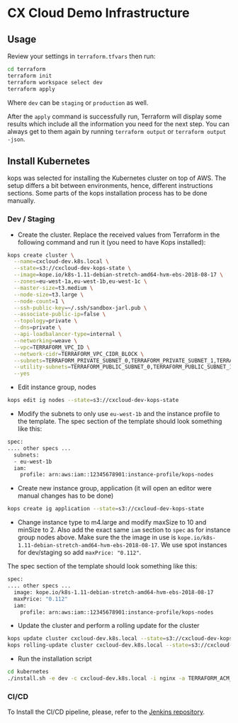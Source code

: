 # CX Cloud Demo Infrastructure

## Usage

Review your settings in `terraform.tfvars` then run:

```sh
cd terraform
terraform init
terraform workspace select dev
terraform apply
```

Where `dev` can be `staging` or `production` as well.

After the `apply` command is successfully run, Terraform will display some results which include all the information you need for the next step. You can always get to them again by running `terraform output` or `terraform output -json`.

## Install Kubernetes

kops was selected for installing the Kubernetes cluster on top of AWS. The setup differs a bit between environments, hence, different instructions sections. Some parts of the kops installation process has to be done manually.

### Dev / Staging

- Create the cluster. Replace the received values from Terraform in the following command and run it (you need to have Kops installed):

```sh
kops create cluster \
  --name=cxcloud-dev.k8s.local \
  --state=s3://cxcloud-dev-kops-state \
  --image=kope.io/k8s-1.11-debian-stretch-amd64-hvm-ebs-2018-08-17 \
  --zones=eu-west-1a,eu-west-1b,eu-west-1c \
  --master-size=t3.medium \
  --node-size=t3.large \
  --node-count=1 \
  --ssh-public-key=~/.ssh/sandbox-jarl.pub \
  --associate-public-ip=false \
  --topology=private \
  --dns=private \
  --api-loadbalancer-type=internal \
  --networking=weave \
  --vpc=TERRAFORM_VPC_ID \
  --network-cidr=TERRAFORM_VPC_CIDR_BLOCK \
  --subnets=TERRAFORM_PRIVATE_SUBNET_0,TERRAFORM_PRIVATE_SUBNET_1,TERRAFORM_PRIVATE_SUBNET_2 \
  --utility-subnets=TERRAFORM_PUBLIC_SUBNET_0,TERRAFORM_PUBLIC_SUBNET_1,TERRAFORM_PUBLIC_SUBNET_2 \
  --yes
```

- Edit instance group, nodes

```sh
kops edit ig nodes --state=s3://cxcloud-dev-kops-state
```

- Modify the subnets to only use `eu-west-1b` and the instance profile to the template. The spec section of the template should look something like this:

```sh
spec:
.... other specs ...
  subnets:
  - eu-west-1b
  iam:
    profile: arn:aws:iam::12345678901:instance-profile/kops-nodes
```

- Create new instance group, application (it will open an editor were manual changes has to be done)

```sh
kops create ig application --state=s3://cxcloud-dev-kops-state
```

- Change instance type to m4.large and modify maxSize to 10 and minSize to 2. Also add the exact same `iam` section to `spec` as for instance group nodes above. Make sure the the image in use is `kope.io/k8s-1.11-debian-stretch-amd64-hvm-ebs-2018-08-17`. We use spot instances for dev/staging so add `maxPrice: "0.112"`.

The spec section of the template should look something like this:

```sh
spec:
.... other specs ...
  image: kope.io/k8s-1.11-debian-stretch-amd64-hvm-ebs-2018-08-17
  maxPrice: "0.112"
  iam:
    profile: arn:aws:iam::12345678901:instance-profile/kops-nodes
```

- Update the cluster and perform a rolling update for the cluster

```sh
kops update cluster cxcloud-dev.k8s.local --state=s3://cxcloud-dev-kops-state --yes
kops rolling-update cluster cxcloud-dev.k8s.local --state=s3://cxcloud-dev-kops-state --yes
```

- Run the installation script

```sh
cd kubernetes
./install.sh -e dev -c cxcloud-dev.k8s.local -i nginx -a TERRAFORM_ACM_ARN
```

### CI/CD

To Install the CI/CD pipeline, please, refer to the [Jenkins repository](https://github.com/cxcloud/jenkins).
